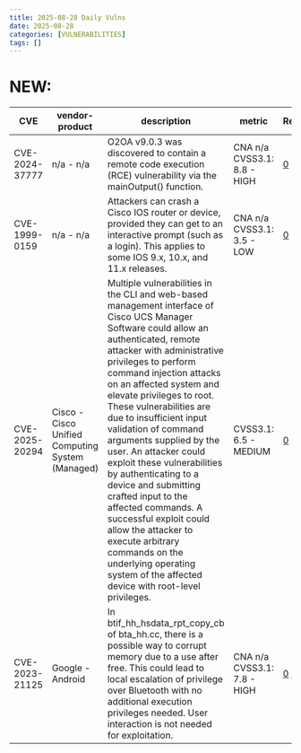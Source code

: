 ```yaml
---
title: 2025-08-28 Daily Vulns
date: 2025-08-28
categories: [VULNERABILITIES]
tags: []
---
```


# NEW:

| CVE            | vendor-product                                   | description                                                                                                                                                                                                                                                                                                                                                                                                                                                                                                                                                                                                                                                                                   | metric                      | Referenceurl                                                                                                                                                     | title                                                      | GithubURL                                                  |                                                                                                                                   |
| -------------- | ------------------------------------------------ | --------------------------------------------------------------------------------------------------------------------------------------------------------------------------------------------------------------------------------------------------------------------------------------------------------------------------------------------------------------------------------------------------------------------------------------------------------------------------------------------------------------------------------------------------------------------------------------------------------------------------------------------------------------------------------------------- | --------------------------- | ---------------------------------------------------------------------------------------------------------------------------------------------------------------- | ---------------------------------------------------------- | ---------------------------------------------------------- | --------------------------------------------------------------------------------------------------------------------------------- |
| CVE-2024-37777 | n/a - n/a                                        | O2OA v9.0.3 was discovered to contain a remote code execution (RCE) vulnerability via the mainOutput() function.                                                                                                                                                                                                                                                                                                                                                                                                                                                                                                                                                                              | CNA n/a CVSS3.1: 8.8 - HIGH | [0](https://github.com/o2oa/o2oa/issues/158)                                                                                                                     | Exploitation: pocAutomatable: noTechnical Impact: total    | undefined                                                  | [github](https://github.com/cisagov/vulnrichment/raw/558a8af554c3dc0ff1597716200d040eacc86b48/2024%2F37xxx%2FCVE-2024-37777.json) |
| CVE-1999-0159  | n/a - n/a                                        | Attackers can crash a Cisco IOS router or device, provided they can get to an interactive prompt (such as a login). This applies to some IOS 9.x, 10.x, and 11.x releases.                                                                                                                                                                                                                                                                                                                                                                                                                                                                                                                    | CNA n/a CVSS3.1: 3.5 - LOW  | [0](https://exchange.xforce.ibmcloud.com/vulnerabilities/CVE-1999-0159)                                                                                          | Exploitation: noneAutomatable: noTechnical Impact: partial | undefined                                                  | [github](https://github.com/cisagov/vulnrichment/raw/a487dd516d47067c7a14df924c204d3845e0073f/1999%2F0xxx%2FCVE-1999-0159.json)   |
| CVE-2025-20294 | Cisco - Cisco Unified Computing System (Managed) | Multiple vulnerabilities in the CLI and web-based management interface of Cisco UCS Manager Software could allow an authenticated, remote attacker with administrative privileges to perform command injection attacks on an affected system and elevate privileges to root. These vulnerabilities are due to insufficient input validation of command arguments supplied by the user. An attacker could exploit these vulnerabilities by authenticating to a device and submitting crafted input to the affected commands. A successful exploit could allow the attacker to execute arbitrary commands on the underlying operating system of the affected device with root-level privileges. | CVSS3.1: 6.5 - MEDIUM       | [0](https://sec.cloudapps.cisco.com/security/center/content/CiscoSecurityAdvisory/cisco-sa-ucs-multi-cmdinj-E4Ukjyrz)                                            | Exploitation: noneAutomatable: noTechnical Impact: total   | Cisco UCS Manager Software Command Injection Vulnerability | [github](https://github.com/cisagov/vulnrichment/raw/3301f35db5dfdf8b1ae441222736be2530499989/2025%2F20xxx%2FCVE-2025-20294.json) |
| CVE-2023-21125 | Google - Android                                 | In btif\_hh\_hsdata\_rpt\_copy\_cb of bta\_hh.cc, there is a possible way to corrupt memory due to a use after free. This could lead to local escalation of privilege over Bluetooth with no additional execution privileges needed. User interaction is not needed for exploitation.                                                                                                                                                                                                                                                                                                                                                                                                         | CNA n/a CVSS3.1: 7.8 - HIGH | [0](https://android.googlesource.com/platform/system/bt/+/e7b978841deb331ff5e5849388fa92ee4c40f979) [1](https://source.android.com/security/bulletin/2025-03-01) | Exploitation: noneAutomatable: noTechnical Impact: total   | undefined                                                  | [github](https://github.com/cisagov/vulnrichment/raw/44a3dad35f4e5c313570daa0f2e242089645c0d7/2023%2F21xxx%2FCVE-2023-21125.json) |